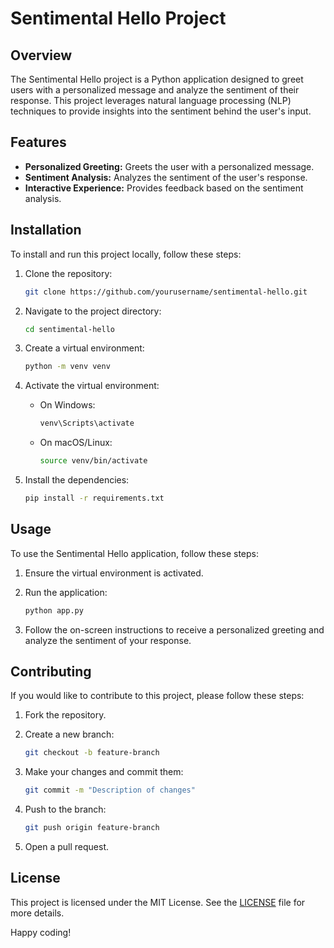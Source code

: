 # Sentimental Hello Project

## Overview

The Sentimental Hello project is a Python application designed to greet users with a personalized message and analyze the sentiment of their response. This project leverages natural language processing (NLP) techniques to provide insights into the sentiment behind the user's input.

## Features

- **Personalized Greeting:** Greets the user with a personalized message.
- **Sentiment Analysis:** Analyzes the sentiment of the user's response.
- **Interactive Experience:** Provides feedback based on the sentiment analysis.

## Installation

To install and run this project locally, follow these steps:

1. Clone the repository:

    ```sh
    git clone https://github.com/yourusername/sentimental-hello.git
    ```

2. Navigate to the project directory:

    ```sh
    cd sentimental-hello
    ```

3. Create a virtual environment:

    ```sh
    python -m venv venv
    ```

4. Activate the virtual environment:

    - On Windows:

        ```sh
        venv\Scripts\activate
        ```

    - On macOS/Linux:

        ```sh
        source venv/bin/activate
        ```

5. Install the dependencies:

    ```sh
    pip install -r requirements.txt
    ```

## Usage

To use the Sentimental Hello application, follow these steps:

1. Ensure the virtual environment is activated.
2. Run the application:

    ```sh
    python app.py
    ```

3. Follow the on-screen instructions to receive a personalized greeting and analyze the sentiment of your response.

## Contributing

If you would like to contribute to this project, please follow these steps:

1. Fork the repository.
2. Create a new branch:

    ```sh
    git checkout -b feature-branch
    ```

3. Make your changes and commit them:

    ```sh
    git commit -m "Description of changes"
    ```

4. Push to the branch:

    ```sh
    git push origin feature-branch
    ```

5. Open a pull request.

## License

This project is licensed under the MIT License. See the [LICENSE](LICENSE) file for more details.

Happy coding!
